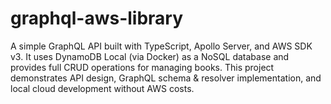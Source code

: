 # graphql-aws-library
A simple GraphQL API built with TypeScript, Apollo Server, and AWS SDK v3. It uses DynamoDB Local (via Docker) as a NoSQL database and provides full CRUD operations for managing books. This project demonstrates API design, GraphQL schema &amp; resolver implementation, and local cloud development without AWS costs.
